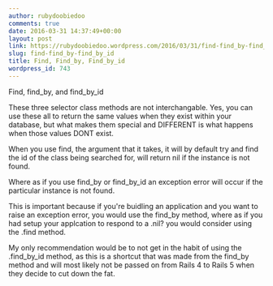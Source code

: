 ```yaml
---
author: rubydoobiedoo
comments: true
date: 2016-03-31 14:37:49+00:00
layout: post
link: https://rubydoobiedoo.wordpress.com/2016/03/31/find-find_by-find_by_id/
slug: find-find_by-find_by_id
title: Find, Find_by, Find_by_id
wordpress_id: 743
---
```


Find, find_by, and find_by_id







These three selector class methods are not interchangable. Yes, you can use these all to return the same values when they exist within your database, but what makes them special and DIFFERENT is what happens when those values DONT exist.







When you use find, the argument that it takes, it will by default try and find the id of the class being searched for, will return nil if the instance is not found.







Where as if you use find_by or find_by_id an exception error will occur if the particular instance is not found.







This is important because if you're buidling an application and you want to raise an exception error, you would use the find_by method, where as if you had setup your applcation to respond to a .nil? you would consider using the .find method.







My only recommendation would be to not get in the habit of using the .find_by_id method, as this is a shortcut that was made from the find_by method and will most likely not be passed on from Rails 4 to Rails 5 when they decide to cut down the fat.

